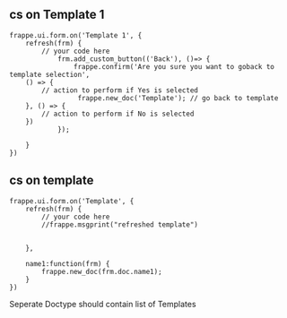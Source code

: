 ## cs on Template 1

```
frappe.ui.form.on('Template 1', {
	refresh(frm) {
		// your code here
			frm.add_custom_button(('Back'), ()=> {
			    frappe.confirm('Are you sure you want to goback to template selection',
    () => {
        // action to perform if Yes is selected
                 frappe.new_doc('Template'); // go back to template
    }, () => {
        // action to perform if No is selected
    })
			});
		
	}
})
```
## cs on template

```
frappe.ui.form.on('Template', {
	refresh(frm) {
		// your code here
		//frappe.msgprint("refreshed template")
		
	
	},
    
	name1:function(frm) {
	    frappe.new_doc(frm.doc.name1);
	}
})
```
Seperate Doctype should contain list of Templates
